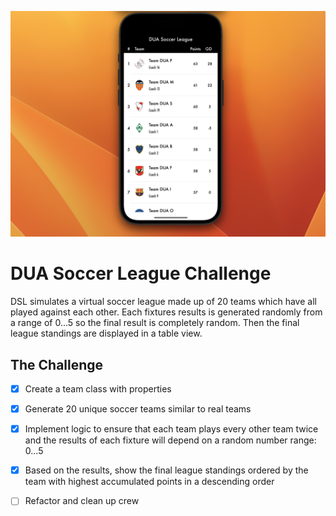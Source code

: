 ![DUASoccerLeague](https://github.com/atdheboshnjaku/DUASoccerLeague/blob/main/DuaSoccerLeague/Assets.xcassets/appScreenShot.imageset/appScreenShot.png)

# DUA Soccer League Challenge

DSL simulates a virtual soccer league made up of 20 teams which have all played against each other. Each fixtures results is generated randomly from a range of 0...5 so the final result is completely random. Then the final league standings are displayed in a table view.

## The Challenge

- [X] Create a team class with properties
- [X] Generate 20 unique soccer teams similar to real teams
- [X] Implement logic to ensure that each team plays every other team twice and the results of each fixture will depend on a random number range: 0...5
- [X] Based on the results, show the final league standings ordered by the team with highest accumulated points in a descending order
- [ ] Refactor and clean up crew

